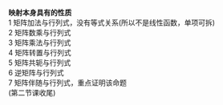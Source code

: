 **映射本身具有的性质**  
1 矩阵加法与行列式，没有等式关系(所以不是线性函数，单项可拆)  
2 矩阵数乘与行列式  
3 矩阵乘法与行列式  
4 矩阵转置与行列式  
5 矩阵共轭与行列式  
6 逆矩阵与行列式  
7 矩阵伴随与行列式，重点证明该命题  
(第二节课收尾)  
